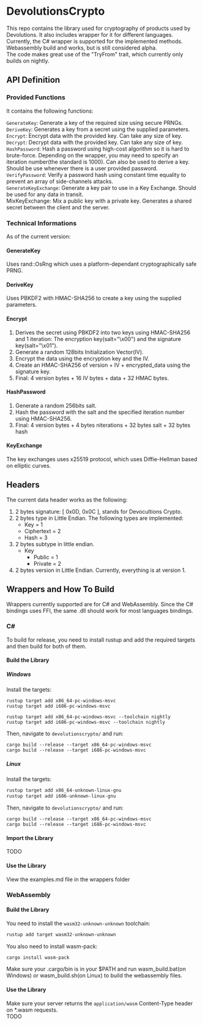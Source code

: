 # DevolutionsCrypto
This repo contains the library used for cryptography of products used by Devolutions. 
It also includes wrapper for it for different languages.  
Currently, the C# wrapper is supported for the implemented methods. Webassembly build and works,
but is still considered alpha.   
The code makes great use of the "TryFrom" trait, which currently only builds on nightly.


## API Definition
### Provided Functions
It contains the following functions:  

`GenerateKey`: Generate a key of the required size using secure PRNGs.  
`DeriveKey`: Generates a key from a secret using the supplied parameters.  
`Encrypt`: Encrypt data with the provided key. Can take any size of key.  
`Decrypt`: Decrypt data with the provided key. Can take any size of key.  
`HashPassword`: Hash a password using high-cost algorithm so it is hard to brute-force. Depending on the wrapper,
you may need to specify an iteration number(the standard is 1000). Can also be used to derive a key. 
Should be use whenever there is a user provided password.  
`VerifyPassword`: Verify a password hash using constant time equality to prevent an array of side-channels attacks.  
`GenerateKeyExchange`: Generate a key pair to use in a Key Exchange. Should be used for any data in transit.  
MixKeyExchange: Mix a public key with a private key. Generates a shared secret between the client and the server.

### Technical Informations
As of the current version:

#### GenerateKey
Uses rand::OsRng which uses a platform-dependant cryptographically safe PRNG. 

#### DeriveKey
Uses PBKDF2 with HMAC-SHA256 to create a key using the supplied parameters.

#### Encrypt
1. Derives the secret using PBKDF2 into two keys using HMAC-SHA256 and 1 iteration: 
The encryption key(salt="\x00") and the signature key(salt="\x01").  
2. Generate a random 128bits Initialization Vector(IV).  
3. Encrypt the data using the encryption key and the IV.  
4. Create an HMAC-SHA256 of version + IV + encrypted_data using the signature key.  
5. Final: 4 version bytes + 16 IV bytes + data + 32 HMAC bytes.

#### HashPassword
1. Generate a random 256bits salt.  
2. Hash the password with the salt and the specified iteration number using HMAC-SHA256.  
3. Final: 4 version bytes + 4 bytes niterations + 32 bytes salt + 32 bytes hash

#### KeyExchange
The key exchanges uses x25519 protocol, which uses Diffie-Hellman based on elliptic curves.

## Headers
The current data header works as the following:  
1. 2 bytes signature: [ 0x0D, 0x0C ], stands for Devocultions Crypto.  
2. 2 bytes type in Little Endian. The following types are implemented:  
    - Key = 1
    - Ciphertext = 2
    - Hash = 3
3. 2 bytes subtype in little endian.
    - Key
        - Public = 1
        - Private = 2
4. 2 bytes version in Little Endian. Currently, everything is at version 1.

## Wrappers and How To Build
Wrappers currently supported are for C# and WebAssembly. Since the C# bindings uses FFI, the same 
.dll should work for most languages bindings.

### C#

To build for release, you need to install rustup and add the required targets and then build for both of them.

#### Build the Library
##### Windows
Install the targets:
```batch
rustup target add x86_64-pc-windows-msvc
rustup target add i686-pc-windows-msvc
```

```batch
rustup target add x86_64-pc-windows-msvc --toolchain nightly
rustup target add i686-pc-windows-msvc --toolchain nightly
```
Then, navigate to `devolutionscrypto/` and run: 
```batch
cargo build --release --target x86_64-pc-windows-msvc
cargo build --release --target i686-pc-windows-msvc
```
##### Linux
Install the targets:
```bash
rustup target add x86_64-unknown-linux-gnu
rustup target add i686-unknown-linux-gnu
```
Then, navigate to `devolutionscrypto/` and run: 
```batch
cargo build --release --target x86_64-pc-windows-msvc
cargo build --release --target i686-pc-windows-msvc
```

#### Import the Library
TODO

#### Use the Library
View the examples.md file in the wrappers folder

### WebAssembly
#### Build the Library
You need to install the `wasm32-unknown-unknown` toolchain:
```bash
rustup add target wasm32-unknown-unknown
```
You also need to install wasm-pack:
```bash
cargo install wasm-pack
```
Make sure your .cargo/bin is in your $PATH and run wasm_build.bat(on Windows) 
or wasm_build.sh(on Linux) to build the webassembly files.

#### Use the Library
Make sure your server returns the `application/wasm` Content-Type header on *.wasm requests.  
TODO

